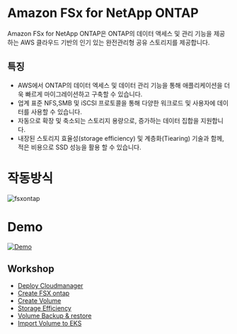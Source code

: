 # Amazon FSx for NetApp ONTAP
Amazon FSx for NetApp ONTAP은 ONTAP의 데이터 액세스 및 관리 기능을 제공하는 AWS 클라우드 기반의 인기 있는 완전관리형 공유 스토리지를 제공합니다.

## 특징
- AWS에서 ONTAP의 데이터 엑세스 및 데이터 관리 기능을 통해 애플리케이션을 더욱 빠르게 마이그레이션하고 구축할 수 있습니다.
- 업계 표준 NFS,SMB 및 iSCSI 프로토콜을 통해 다양한 워크로드 및 사용자에 데이터를 사용할 수 있습니다.
- 자동으로 확장 및 축소되는 스토리지 용량으로, 증가하는 데이터 집합을 지원합니다.
- 내장된 스토리지 효율성(storage efficiency) 및 계층화(Tiearing) 기술과 함께, 적은 비용으로 SSD 성능을 활용 할 수 있습니다.
# 작동방식
![fsxontap](https://d1.awsstatic.com/FSXN%402x.72d7f1b119ec9438a370775830648c5f1f362db7.png)

# Demo
<!-- 
<video width="800" height="600" controls>
    <source src="https://netappkr-wyahn-s3.s3.ap-northeast-2.amazonaws.com/public/FSxontap+demo.mp4" type="video/mp4">
</video>
-->
[![Demo](https://media.amazonwebservices.com/blog/2021/fsx_ontap_choice_1.png)](https://netappkr-wyahn-s3.s3.ap-northeast-2.amazonaws.com/public/FSxontap+demo.mp4)
## Workshop
- [Deploy Cloudmanager](./DeployCloudmanager.md)
- [Create FSX ontap](./CreateFSXontap.md)
- [Create Volume](./CreateVolume.md)
- [Storage Efficiency](./StorageEfficiency.md)
- [Volume Backup & restore](./VolumeBackupAndRestore.md)
- [Import Volume to EKS](./ImportVolumeToEKS.md)